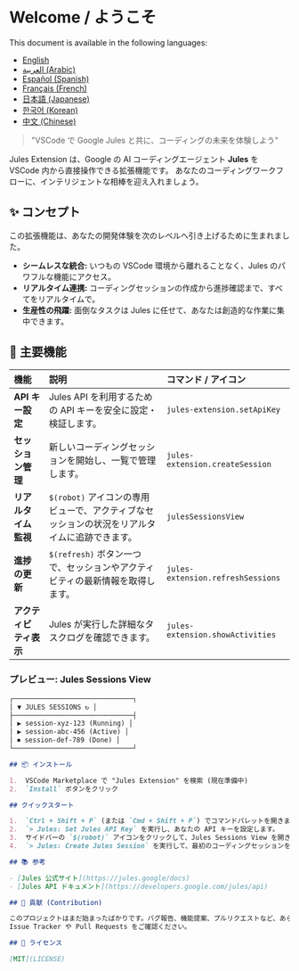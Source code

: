 # Welcome / ようこそ

This document is available in the following languages:

- [English](./docs/en/README.md)
- [العربية (Arabic)](./docs/ar/README.md)
- [Español (Spanish)](./docs/es/README.md)
- [Français (French)](./docs/fr/README.md)
- [日本語 (Japanese)](./docs/ja/README.md)
- [한국어 (Korean)](./docs/ko/README.md)
- [中文 (Chinese)](./docs/zh/README.md)

> "VSCode で Google Jules と共に、コーディングの未来を体験しよう"

Jules Extension は、Google の AI コーディングエージェント **Jules** を VSCode 内から直接操作できる拡張機能です。
あなたのコーディングワークフローに、インテリジェントな相棒を迎え入れましょう。

## ✨ コンセプト

この拡張機能は、あなたの開発体験を次のレベルへ引き上げるために生まれました。

- **シームレスな統合:** いつもの VSCode 環境から離れることなく、Jules のパワフルな機能にアクセス。
- **リアルタイム連携:** コーディングセッションの作成から進捗確認まで、すべてをリアルタイムで。
- **生産性の飛躍:** 面倒なタスクは Jules に任せて、あなたは創造的な作業に集中できます。

## 🚀 主要機能

| 機能                   | 説明                                                                                          | コマンド / アイコン               |
| :--------------------- | :-------------------------------------------------------------------------------------------- | :-------------------------------- |
| **API キー設定**       | Jules API を利用するための API キーを安全に設定・検証します。                                 | `jules-extension.setApiKey`       |
| **セッション管理**     | 新しいコーディングセッションを開始し、一覧で管理します。                                      | `jules-extension.createSession`   |
| **リアルタイム監視**   | `$(robot)` アイコンの専用ビューで、アクティブなセッションの状況をリアルタイムに追跡できます。 | `julesSessionsView`               |
| **進捗の更新**         | `$(refresh)` ボタン一つで、セッションやアクティビティの最新情報を取得します。                 | `jules-extension.refreshSessions` |
| **アクティビティ表示** | Jules が実行した詳細なタスクログを確認できます。                                              | `jules-extension.showActivities`  |

### プレビュー: Jules Sessions View

```markdown
┌──────────────────────────────┐
│ ▼ JULES SESSIONS ↻ │
├──────────────────────────────┤
│ ▶ session-xyz-123 (Running) │
│ ▶ session-abc-456 (Active) │
│ ⏹ session-def-789 (Done) │
└──────────────────────────────┘

## 📦 インストール

1.  VSCode Marketplace で "Jules Extension" を検索 (現在準備中)
2.  `Install` ボタンをクリック

## クイックスタート

1.  `Ctrl + Shift + P` (または `Cmd + Shift + P`) でコマンドパレットを開きます。
2.  `> Jules: Set Jules API Key` を実行し、あなたの API キーを設定します。
3.  サイドバーの `$(robot)` アイコンをクリックして、Jules Sessions View を開きます。
4.  `> Jules: Create Jules Session` を実行して、最初のコーディングセッションを開始しましょう！

## 📚 参考

- [Jules 公式サイト](https://jules.google/docs)
- [Jules API ドキュメント](https://developers.google.com/jules/api)

## 🤝 貢献 (Contribution)

このプロジェクトはまだ始まったばかりです。バグ報告、機能提案、プルリクエストなど、あらゆる形の貢献を歓迎します！
Issue Tracker や Pull Requests をご確認ください。

## 📝 ライセンス

[MIT](LICENSE)
```
